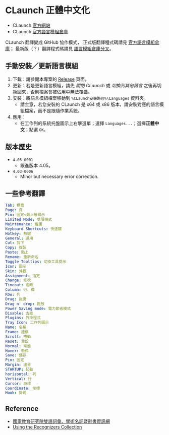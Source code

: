# CLaunch 正體中文化

- CLaunch [官方網站][CLaunch Official]
- CLaunch [官方語言模組倉庫][CLaunch Languages]

CLaunch 翻譯變成 GitHub 協作模式，
正式版翻譯程式碼請見 [官方語言模組倉庫][CLaunch Languages]；
最新版（？）翻譯程式碼請見 [語言模組倉庫分叉](https://github.com/undecV/CLaunch-Languages)。

## 手動安裝／更新語言模組

1. 下載：請參閱本專案的 [Release](https://github.com/undecV/CLaunch_ZH-TW/releases/) 頁面。
2. 更新：若是更新語言模組，請先 *關閉 CLaunch* 或 *切換到其他語言* 之後再切換回來，否則檔案會被佔用中無法覆蓋。
3. 安裝：將語言模組檔案移動到 `%CLaunch安裝路徑%\Languages` 資料夾。
   - 請主意，若您安裝的 CLaunch 是 x64 或 x86 版本，請安裝對應的語言模組檔案，而不是跟隨作業系統。
4. 應用：
   - 在工作列的系統托盤圖示上右擊選單；選擇 `Languages...`；選擇**正體中文**；點選 `OK`。

[CLaunch Official]: https://ss1.xrea.com/pyonkichi.g1.xrea.com/claunch.html
[CLaunch Languages]: https://github.com/pyonky/CLaunch-Languages

## 版本歷史

- `4.05-0001`
  - 跟進版本 4.05。
- `4.03-0006`
  - Minor but necessary error correction.

## 一些參考翻譯

```yaml
Tab: 標籤
Page: 頁
Pin: 固定<最上層顯示
Limited Mode: 受限模式
Maintenance: 維護
Keyboard Shortcuts: 快速鍵
Hotkey: 熱鍵
General: 通用
Cut: 剪下
Copy: 複製
Paste: 貼上
Rename: 重新命名
Toggle Tooltips: 切換工具提示
Icon: 圖示
Skin: 外觀
Assignment: 指定
Change: 修改
Timeout: 逾時
Column: 行、欄
Row: 列
Drag: 拖曳
Drag n' drop: 拖放
Power Saving mode: 電力節省模式
Disable: 去能
Plugins: 外掛程式
Tray Icon: 工作列圖示
Name: 名稱
Frame: 邊框
Scroll: 捲動
Reset: 重設
Normal: 常態
Hover: 懸停
Save: 儲存
Pin: 固定
Margin: 邊界
STARTUP: 起動
horizontal: 列
Vertical: 行
Cursor: 游標
Coordinate: 坐標
Hook: 掛鉤
```

## Reference

- [國家教育研究院雙語詞彙、學術名詞暨辭書資訊網](https://terms.naer.edu.tw/)
- [Using the Recognizers Collection](https://docs.microsoft.com/en-us/windows/win32/tablet/using-the-recognizers-collection)
